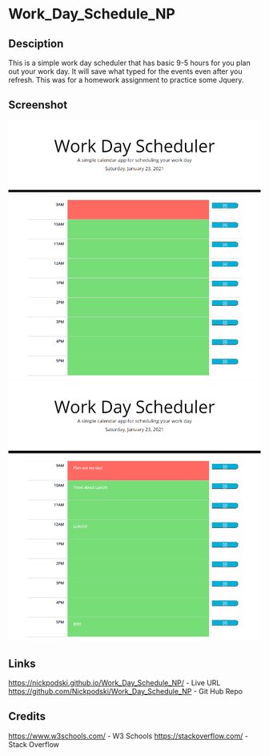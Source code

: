 # Work_Day_Schedule_NP

## Desciption

This is a simple work day scheduler that has basic 9-5 hours for you plan out your work day. It will save what typed for the events even after you refresh. This was for a homework assignment to practice some Jquery.

## Screenshot

![Website ScreenShot](assets/images/Website_No_Data.png)
![Website ScreenShot](assets/images/Website_Data.png)

## Links

https://nickpodski.github.io/Work_Day_Schedule_NP/ - Live URL
https://github.com/Nickpodski/Work_Day_Schedule_NP - Git Hub Repo

## Credits

https://www.w3schools.com/ - W3 Schools
https://stackoverflow.com/ - Stack Overflow